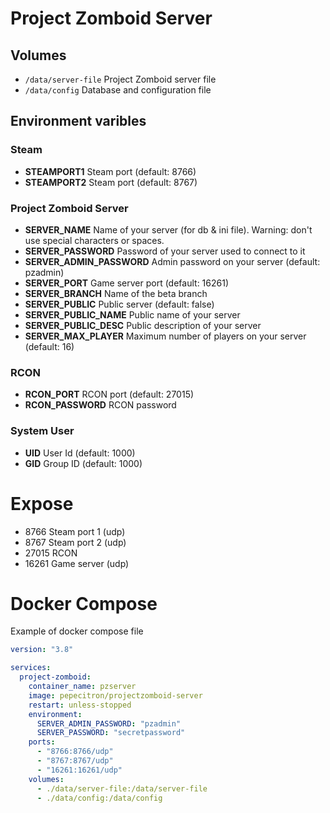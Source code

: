 # Project Zomboid Server

## Volumes

- `/data/server-file` Project Zomboid server file
- `/data/config` Database and configuration file

## Environment varibles

### Steam

- **STEAMPORT1** Steam port (default: 8766)
- **STEAMPORT2** Steam port (default: 8767)

### Project Zomboid Server

- **SERVER_NAME** Name of your server (for db & ini file). Warning: don't use special characters or spaces.
- **SERVER_PASSWORD** Password of your server used to connect to it
- **SERVER_ADMIN_PASSWORD** Admin password on your server (default: pzadmin)
- **SERVER_PORT** Game server port (default: 16261)
- **SERVER_BRANCH** Name of the beta branch
- **SERVER_PUBLIC** Public server (default: false)
- **SERVER_PUBLIC_NAME** Public name of your server
- **SERVER_PUBLIC_DESC** Public description of your server
- **SERVER_MAX_PLAYER** Maximum number of players on your server (default: 16)

### RCON

- **RCON_PORT** RCON port (default: 27015)
- **RCON_PASSWORD** RCON password

### System User

- **UID** User Id (default: 1000)
- **GID** Group ID (default: 1000)

# Expose

- 8766 Steam port 1 (udp)
- 8767 Steam port 2 (udp)
- 27015 RCON
- 16261 Game server (udp)

# Docker Compose

Example of docker compose file

```yaml
version: "3.8"

services:
  project-zomboid:
    container_name: pzserver
    image: pepecitron/projectzomboid-server
    restart: unless-stopped
    environment:
      SERVER_ADMIN_PASSWORD: "pzadmin"
      SERVER_PASSWORD: "secretpassword"
    ports:
      - "8766:8766/udp"
      - "8767:8767/udp"
      - "16261:16261/udp"
    volumes:
      - ./data/server-file:/data/server-file
      - ./data/config:/data/config
```
